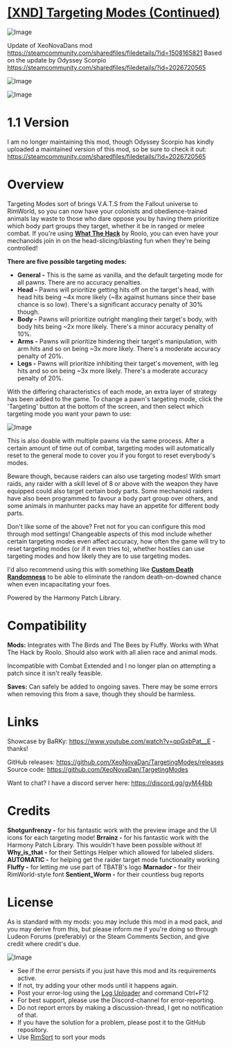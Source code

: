 # [[XND] Targeting Modes (Continued)]()

![Image](https://i.imgur.com/buuPQel.png)

Update of XeoNovaDans mod https://steamcommunity.com/sharedfiles/filedetails/?id=1508165821
Based on the update by Odyssey Scorpio https://steamcommunity.com/sharedfiles/filedetails/?id=2026720565

![Image](https://i.imgur.com/pufA0kM.png)
	
![Image](https://i.imgur.com/Z4GOv8H.png)

# **1.1 Version**

I am no longer maintaining this mod, though Odyssey Scorpio has kindly uploaded a maintained version of this mod, so be sure to check it out: https://steamcommunity.com/sharedfiles/filedetails/?id=2026720565

# **Overview**

Targeting Modes sort of brings V.A.T.S from the Fallout universe to RimWorld, so you can now have your colonists and obedience-trained animals lay waste to those who dare oppose you by having them prioritize which body part groups they target, whether it be in ranged or melee combat. If you're using [**What The Hack**](https://steamcommunity.com/sharedfiles/filedetails/?id=1505914869) by Roolo, you can even have your mechanoids join in on the head-slicing/blasting fun when they're being controlled!

**There are five possible targeting modes:**


- **General -** This is the same as vanilla, and the default targeting mode for all pawns. There are no accuracy penalties.
- **Head -** Pawns will prioritize getting hits off on the target's head, with head hits being ~4x more likely (~8x against humans since their base chance is so low). There's a significant accuracy penalty of 30% though.
- **Body -** Pawns will prioritize outright mangling their target's body, with body hits being ~2x more likely. There's a minor accuracy penalty of 10%.
- **Arms -** Pawns will prioritize hindering their target's manipulation, with arm hits and so on being ~3x more likely. There's a moderate accuracy penalty of 20%.
- **Legs -** Pawns will prioritize inhibiting their target's movement, with leg hits and so on being ~3x more likely. There's a moderate accuracy penalty of 20%.


With the differing characteristics of each mode, an extra layer of strategy has been added to the game. To change a pawn's targeting mode, click the 'Targeting' button at the bottom of the screen, and then select which targeting mode you want your pawn to use:

![Image](https://i.imgur.com/jXsWAzn.png)

This is also doable with multiple pawns via the same process. After a certain amount of time out of combat, targeting modes will automatically reset to the general mode to cover you if you forgot to reset everybody's modes.

Beware though, because raiders can also use targeting modes! With smart raids, any raider with a skill level of 8 or above with the weapon they have equipped could also target certain body parts. Some mechanoid raiders have also been programmed to favour a body part group over others, and some animals in manhunter packs may have an appetite for different body parts.

Don't like some of the above? Fret not for you can configure this mod through mod settings! Changeable aspects of this mod include whether certain targeting modes even affect accuracy, how often the game will try to reset targeting modes (or if it even tries to), whether hostiles can use targeting modes and how likely they are to use targeting modes.

I'd also recommend using this with something like [**Custom Death Randomness**](https://steamcommunity.com/sharedfiles/filedetails/?id=1464742390) to be able to eliminate the random death-on-downed chance when even incapacitating your foes.

Powered by the Harmony Patch Library.

# **Compatibility**

**Mods:**
Integrates with The Birds and The Bees by Fluffy. Works with What The Hack by Roolo. Should also work with all alien race and animal mods.

Incompatible with Combat Extended and I no longer plan on attempting a patch since it isn't really feasible.

**Saves:**
Can safely be added to ongoing saves. There may be some errors when removing this from a save, though they should be harmless.

# **Links**

Showcase by BaRKy: https://www.youtube.com/watch?v=qpGxbPat__E - thanks!

GitHub releases: https://github.com/XeoNovaDan/TargetingModes/releases
Source code: https://github.com/XeoNovaDan/TargetingModes

Want to chat? I have a discord server here: https://discord.gg/gyM44bb

# **Credits**

**Shotgunfrenzy -** for his fantastic work with the preview image and the UI icons for each targeting mode!
**Brrainz -** for his fantastic work with the Harmony Patch Library. This wouldn't have been possible without it!
**Why_is_that -** for their Settings Helper which allowed for labeled sliders.
**AUTOMATIC -** for helping get the raider target mode functionality working
**Fluffy -** for letting me use part of TBATB's logo
**Marnador -** for their RimWorld-style font
**Sentient_Worm -** for their countless bug reports

# **License**

As is standard with my mods: you may include this mod in a mod pack, and you may derive from this, but please inform me if you're doing so through Ludeon Forums (preferably) or the Steam Comments Section, and give credit where credit's due.

![Image](https://i.imgur.com/PwoNOj4.png)



-  See if the error persists if you just have this mod and its requirements active.
-  If not, try adding your other mods until it happens again.
-  Post your error-log using the [Log Uploader](https://steamcommunity.com/sharedfiles/filedetails/?id=2873415404) and command Ctrl+F12
-  For best support, please use the Discord-channel for error-reporting.
-  Do not report errors by making a discussion-thread, I get no notification of that.
-  If you have the solution for a problem, please post it to the GitHub repository.
-  Use [RimSort](https://github.com/RimSort/RimSort/releases/latest) to sort your mods


